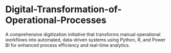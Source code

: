 # Digital-Transformation-of-Operational-Processes
A comprehensive digitization initiative that transforms manual operational workflows into automated, data-driven systems using Python, R, and Power BI for enhanced process efficiency and real-time analytics.
